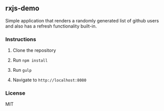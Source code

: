 ## rxjs-demo

Simple application that renders a randomly generated list of github users and also has a refresh functionality built-in.


### Instructions


1. Clone the repository

2. Run `npm install`

3. Run `gulp`

4. Navigate to `http://localhost:8080`


### License

MIT
